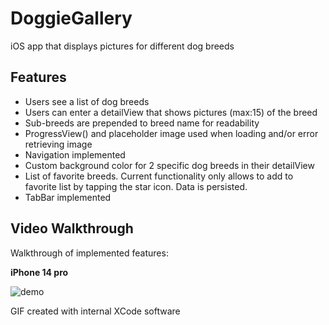 # DoggieGallery
iOS app that displays pictures for different dog breeds

## Features

- Users see a list of dog breeds
- Users can enter a detailView that shows pictures (max:15) of the breed
- Sub-breeds are prepended to breed name for readability 
- ProgressView() and placeholder image used when loading and/or error retrieving image
- Navigation implemented
- Custom background color for 2 specific dog breeds in their detailView
- List of favorite breeds. Current functionality only allows to add to favorite list by tapping the star icon. Data is persisted.
- TabBar implemented

## Video Walkthrough

Walkthrough of implemented features:

**iPhone 14 pro**

<img src='https://github.com/kvelazco/DoggieGallery/blob/main/DoggieGalleryDemo.gif?raw=true' title='demo'/>

GIF created with internal XCode software 

